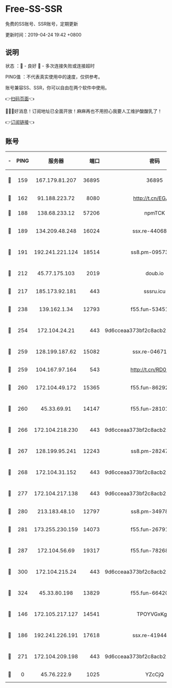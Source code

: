 # Free-SS-SSR

免费的SS账号、SSR账号，定期更新

更新时间：2019-04-24 19:42 +0800

## 说明

状态     ：🙂 - 良好 🙁 - 多次连接失败或连接超时

PING值   ：不代表真实使用中的速度，仅供参考。

账号兼容SS、SSR，你可以自由在两个软件中使用。

👉[扫码页面](https://liesauer.github.io/Free-SS-SSR/)👈

🎉🎉🎉好消息！订阅地址已全面开放！麻麻再也不用担心我要人工维护酸酸乳了！

👉[订阅链接](https://www.liesauer.net/yogurt/subscribe?ACCESS_TOKEN=DAYxR3mMaZAsaqUb)👈

## 账号

|-|PING|服务器|端口|密码|加密方式|区域|
|:----:|:----:|:-----:|-----:|:----:|:----:|:----:|
|🙂|159|167.179.81.207|36895|36895|aes-256-cfb|JP|
|🙂|162|91.188.223.72|8080|http://t.cn/EGJIyrl|rc4-md5|RU|
|🙂|188|138.68.233.12|57206|npmTCK|rc4-md5|US|
|🙂|189|134.209.48.248|16024|ssx.re-44068408|aes-256-cfb|US|
|🙂|191|192.241.221.124|18514|ss8.pm-09573145|aes-256-cfb|US|
|🙂|212|45.77.175.103|2019|doub.io|aes-128-ctr|SG|
|🙂|217|185.173.92.181|443|sssru.icu|rc4-md5|RU|
|🙂|238|139.162.1.34|12793|f55.fun-53451447|aes-256-cfb|SG|
|🙂|254|172.104.24.21|443|9d6cceaa373bf2c8acb22e60b6a58be6|aes-256-cfb|US|
|🙂|259|128.199.187.62|15082|ssx.re-04671645|aes-256-cfb|SG|
|🙂|259|104.167.97.164|543|http://t.cn/RD0D7sx|rc4-md5|CA|
|🙂|260|172.104.49.172|15365|f55.fun-86292044|aes-256-cfb|SG|
|🙂|260|45.33.69.91|14147|f55.fun-28101768|aes-256-cfb|US|
|🙂|266|172.104.218.230|443|9d6cceaa373bf2c8acb22e60b6a58be6|aes-256-cfb|US|
|🙂|267|128.199.95.241|12243|ss8.pm-28247465|aes-256-cfb|SG|
|🙂|268|172.104.31.152|443|9d6cceaa373bf2c8acb22e60b6a58be6|aes-256-cfb|US|
|🙂|277|172.104.217.138|443|9d6cceaa373bf2c8acb22e60b6a58be6|aes-256-cfb|US|
|🙂|280|213.183.48.10|12797|ss8.pm-34978760|rc4-md5|RU|
|🙂|281|173.255.230.159|14073|f55.fun-26791900|aes-256-cfb|US|
|🙂|287|172.104.56.69|19317|f55.fun-78268660|aes-256-cfb|SG|
|🙂|300|172.104.215.24|443|9d6cceaa373bf2c8acb22e60b6a58be6|aes-256-cfb|US|
|🙂|324|45.33.80.198|13829|f55.fun-66420487|aes-256-cfb|US|
|🙂|146|172.105.217.127|14541|TPOYVGxKglpi|aes-256-cfb|JP|
|🙂|186|192.241.226.191|17618|ssx.re-41944393|aes-256-cfb|US|
|🙂|271|172.104.209.198|443|9d6cceaa373bf2c8acb22e60b6a58be6|aes-256-cfb|US|
|🙁|0|45.76.222.9|1025|YZcCjQ|rc4-md5|JP|
